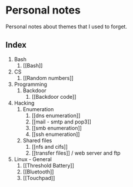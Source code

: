 # Personal notes
Personal notes about themes that I used to forget.

## Index
1. Bash 
	1.  [[Bash]]
2. CS 
	1. [[Random numbers]]
3. Programming
	1. Backdoor
		1. [[Backdoor code]]
4. Hacking
	1. Enumeration
		1. [[dns enumeration]]
		2. [[mail - smtp and pop3]]
		3. [[smb enumeration]]
		4. [[ssh enumeration]]
	2. Shared files
		1. [[nfs and cifs]]
		2. [[transfer files]] / web server and ftp
5.  Linux - General
	1. [[Threshold Battery]]
	2. [[Bluetooth]]
	3. [[Touchpad]]